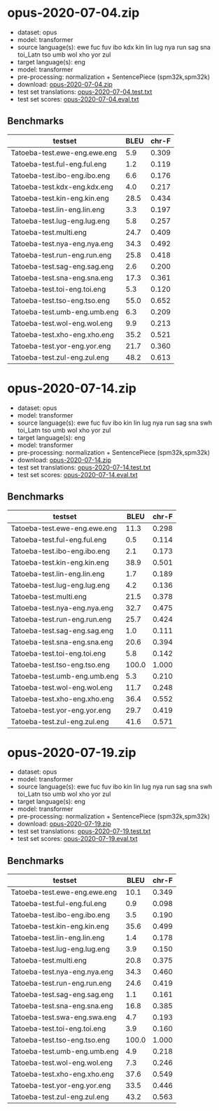 # opus-2020-07-04.zip

* dataset: opus
* model: transformer
* source language(s): ewe fuc fuv ibo kdx kin lin lug nya run sag sna toi_Latn tso umb wol xho yor zul
* target language(s): eng
* model: transformer
* pre-processing: normalization + SentencePiece (spm32k,spm32k)
* download: [opus-2020-07-04.zip](https://object.pouta.csc.fi/Tatoeba-MT-models/alv-eng/opus-2020-07-04.zip)
* test set translations: [opus-2020-07-04.test.txt](https://object.pouta.csc.fi/Tatoeba-MT-models/alv-eng/opus-2020-07-04.test.txt)
* test set scores: [opus-2020-07-04.eval.txt](https://object.pouta.csc.fi/Tatoeba-MT-models/alv-eng/opus-2020-07-04.eval.txt)

## Benchmarks

| testset               | BLEU  | chr-F |
|-----------------------|-------|-------|
| Tatoeba-test.ewe-eng.ewe.eng 	| 5.9 	| 0.309 |
| Tatoeba-test.ful-eng.ful.eng 	| 1.2 	| 0.119 |
| Tatoeba-test.ibo-eng.ibo.eng 	| 6.6 	| 0.176 |
| Tatoeba-test.kdx-eng.kdx.eng 	| 4.0 	| 0.217 |
| Tatoeba-test.kin-eng.kin.eng 	| 28.5 	| 0.434 |
| Tatoeba-test.lin-eng.lin.eng 	| 3.3 	| 0.197 |
| Tatoeba-test.lug-eng.lug.eng 	| 5.8 	| 0.257 |
| Tatoeba-test.multi.eng 	| 24.7 	| 0.409 |
| Tatoeba-test.nya-eng.nya.eng 	| 34.3 	| 0.492 |
| Tatoeba-test.run-eng.run.eng 	| 25.8 	| 0.418 |
| Tatoeba-test.sag-eng.sag.eng 	| 2.6 	| 0.200 |
| Tatoeba-test.sna-eng.sna.eng 	| 17.3 	| 0.361 |
| Tatoeba-test.toi-eng.toi.eng 	| 5.3 	| 0.120 |
| Tatoeba-test.tso-eng.tso.eng 	| 55.0 	| 0.652 |
| Tatoeba-test.umb-eng.umb.eng 	| 6.3 	| 0.209 |
| Tatoeba-test.wol-eng.wol.eng 	| 9.9 	| 0.213 |
| Tatoeba-test.xho-eng.xho.eng 	| 35.2 	| 0.521 |
| Tatoeba-test.yor-eng.yor.eng 	| 21.7 	| 0.360 |
| Tatoeba-test.zul-eng.zul.eng 	| 48.2 	| 0.613 |

# opus-2020-07-14.zip

* dataset: opus
* model: transformer
* source language(s): ewe fuc fuv ibo kin lin lug nya run sag sna swh toi_Latn tso umb wol xho yor zul
* target language(s): eng
* model: transformer
* pre-processing: normalization + SentencePiece (spm32k,spm32k)
* download: [opus-2020-07-14.zip](https://object.pouta.csc.fi/Tatoeba-MT-models/alv-eng/opus-2020-07-14.zip)
* test set translations: [opus-2020-07-14.test.txt](https://object.pouta.csc.fi/Tatoeba-MT-models/alv-eng/opus-2020-07-14.test.txt)
* test set scores: [opus-2020-07-14.eval.txt](https://object.pouta.csc.fi/Tatoeba-MT-models/alv-eng/opus-2020-07-14.eval.txt)

## Benchmarks

| testset               | BLEU  | chr-F |
|-----------------------|-------|-------|
| Tatoeba-test.ewe-eng.ewe.eng 	| 11.3 	| 0.298 |
| Tatoeba-test.ful-eng.ful.eng 	| 0.5 	| 0.114 |
| Tatoeba-test.ibo-eng.ibo.eng 	| 2.1 	| 0.173 |
| Tatoeba-test.kin-eng.kin.eng 	| 38.9 	| 0.501 |
| Tatoeba-test.lin-eng.lin.eng 	| 1.7 	| 0.189 |
| Tatoeba-test.lug-eng.lug.eng 	| 4.2 	| 0.136 |
| Tatoeba-test.multi.eng 	| 21.5 	| 0.378 |
| Tatoeba-test.nya-eng.nya.eng 	| 32.7 	| 0.475 |
| Tatoeba-test.run-eng.run.eng 	| 25.7 	| 0.424 |
| Tatoeba-test.sag-eng.sag.eng 	| 1.0 	| 0.111 |
| Tatoeba-test.sna-eng.sna.eng 	| 20.6 	| 0.394 |
| Tatoeba-test.toi-eng.toi.eng 	| 5.8 	| 0.142 |
| Tatoeba-test.tso-eng.tso.eng 	| 100.0 	| 1.000 |
| Tatoeba-test.umb-eng.umb.eng 	| 5.3 	| 0.210 |
| Tatoeba-test.wol-eng.wol.eng 	| 11.7 	| 0.248 |
| Tatoeba-test.xho-eng.xho.eng 	| 36.4 	| 0.552 |
| Tatoeba-test.yor-eng.yor.eng 	| 29.7 	| 0.419 |
| Tatoeba-test.zul-eng.zul.eng 	| 41.6 	| 0.571 |

# opus-2020-07-19.zip

* dataset: opus
* model: transformer
* source language(s): ewe fuc fuv ibo kin lin lug nya run sag sna swh toi_Latn tso umb wol xho yor zul
* target language(s): eng
* model: transformer
* pre-processing: normalization + SentencePiece (spm32k,spm32k)
* download: [opus-2020-07-19.zip](https://object.pouta.csc.fi/Tatoeba-MT-models/alv-eng/opus-2020-07-19.zip)
* test set translations: [opus-2020-07-19.test.txt](https://object.pouta.csc.fi/Tatoeba-MT-models/alv-eng/opus-2020-07-19.test.txt)
* test set scores: [opus-2020-07-19.eval.txt](https://object.pouta.csc.fi/Tatoeba-MT-models/alv-eng/opus-2020-07-19.eval.txt)

## Benchmarks

| testset               | BLEU  | chr-F |
|-----------------------|-------|-------|
| Tatoeba-test.ewe-eng.ewe.eng 	| 10.1 	| 0.349 |
| Tatoeba-test.ful-eng.ful.eng 	| 0.9 	| 0.098 |
| Tatoeba-test.ibo-eng.ibo.eng 	| 3.5 	| 0.190 |
| Tatoeba-test.kin-eng.kin.eng 	| 35.6 	| 0.499 |
| Tatoeba-test.lin-eng.lin.eng 	| 1.4 	| 0.178 |
| Tatoeba-test.lug-eng.lug.eng 	| 3.9 	| 0.150 |
| Tatoeba-test.multi.eng 	| 20.8 	| 0.375 |
| Tatoeba-test.nya-eng.nya.eng 	| 34.3 	| 0.460 |
| Tatoeba-test.run-eng.run.eng 	| 24.6 	| 0.419 |
| Tatoeba-test.sag-eng.sag.eng 	| 1.1 	| 0.161 |
| Tatoeba-test.sna-eng.sna.eng 	| 16.8 	| 0.385 |
| Tatoeba-test.swa-eng.swa.eng 	| 4.7 	| 0.193 |
| Tatoeba-test.toi-eng.toi.eng 	| 3.9 	| 0.160 |
| Tatoeba-test.tso-eng.tso.eng 	| 100.0 	| 1.000 |
| Tatoeba-test.umb-eng.umb.eng 	| 4.9 	| 0.218 |
| Tatoeba-test.wol-eng.wol.eng 	| 7.3 	| 0.246 |
| Tatoeba-test.xho-eng.xho.eng 	| 37.6 	| 0.549 |
| Tatoeba-test.yor-eng.yor.eng 	| 33.5 	| 0.446 |
| Tatoeba-test.zul-eng.zul.eng 	| 43.2 	| 0.563 |

